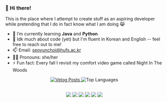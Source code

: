 ### 🤖 Hi there! 

This is the place where I attempt to create stuff as an aspiring developer while pretending that I do in fact know what I am doing 😹

- 🌱  I’m currently learning **Java** and **Python**
- 💬  Idk much about code (yet) but I'm fluent in Korean and English -- feel free to reach out to me!
- 📫  Email: seoyunchoi@hufs.ac.kr
- 💁‍♀️  Pronouns: she/her 
- ⚡  Fun fact: Every fall I revisit my comfort video game called Night In The Woods

<div align="center">
  <a href="https://velog.io/@seo-yun-choi">
    <img src="https://velog-readme-stats.vercel.app/api/list?name=seo-yun-choi" alt="Velog Posts" />
  </a>
  <img src="https://github-readme-stats.vercel.app/api/top-langs/?username=anuraghazra&layout=compact" alt="Top Languages" />
</div>
<br>
<p align="center">
  <img src="https://img.shields.io/badge/JavaScript-F7DF1E?style=for-the-badge&logo=JavaScript&logoColor=white">
  <img src="https://img.shields.io/badge/HTML5-E34F26?style=for-the-badge&logo=html5&logoColor=white">
  <img src="https://img.shields.io/badge/CSS-239120?&style=for-the-badge&logo=css3&logoColor=white">
  <img src="https://img.shields.io/badge/Java-ED8B00?style=for-the-badge&logo=openjdk&logoColor=white">
  <img src="https://img.shields.io/badge/MySQL-00000F?style=for-the-badge&logo=mysql&logoColor=white">
  <img src="https://img.shields.io/badge/Spring-6DB33F?style=for-the-badge&logo=spring&logoColor=white">
</p>
